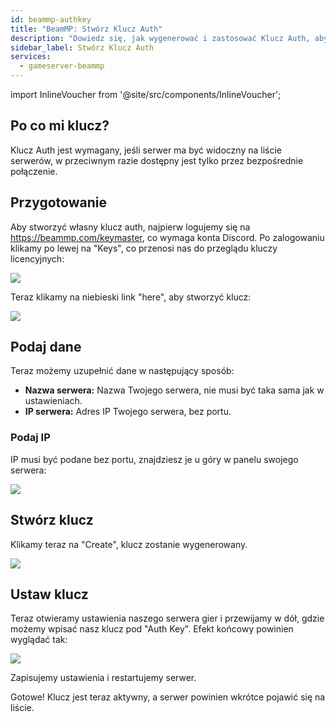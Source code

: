 ```yaml
---
id: beammp-authkey
title: "BeamMP: Stwórz Klucz Auth"
description: "Dowiedz się, jak wygenerować i zastosować Klucz Auth, aby Twój serwer był widoczny publicznie i skutecznie zarządzać dostępem → Sprawdź teraz"
sidebar_label: Stwórz Klucz Auth
services:
  - gameserver-beammp
---
```


import InlineVoucher from '@site/src/components/InlineVoucher';

## Po co mi klucz?

Klucz Auth jest wymagany, jeśli serwer ma być widoczny na liście serwerów, w przeciwnym razie dostępny jest tylko przez bezpośrednie połączenie.

<InlineVoucher />

## Przygotowanie
Aby stworzyć własny klucz auth, najpierw logujemy się na https://beammp.com/keymaster, co wymaga konta Discord.
Po zalogowaniu klikamy po lewej na "Keys", co przenosi nas do przeglądu kluczy licencyjnych:

![](https://screensaver01.zap-hosting.com/index.php/s/Zp72q2WR85pxJgq/preview)

Teraz klikamy na niebieski link "here", aby stworzyć klucz:

![](https://screensaver01.zap-hosting.com/index.php/s/ARqCQyEbF6BYnH4/preview)


## Podaj dane

Teraz możemy uzupełnić dane w następujący sposób:

- **Nazwa serwera:** Nazwa Twojego serwera, nie musi być taka sama jak w ustawieniach.
- **IP serwera:** Adres IP Twojego serwera, bez portu.


### Podaj IP

IP musi być podane bez portu, znajdziesz je u góry w panelu swojego serwera:

![](https://screensaver01.zap-hosting.com/index.php/s/8MJeXxm87EdLykg/preview)

## Stwórz klucz

Klikamy teraz na "Create", klucz zostanie wygenerowany.

![](https://screensaver01.zap-hosting.com/index.php/s/Ebyk5tPCHnppcWC/preview)

## Ustaw klucz

Teraz otwieramy ustawienia naszego serwera gier i przewijamy w dół, gdzie możemy wpisać nasz klucz pod "Auth Key". Efekt końcowy powinien wyglądać tak:

![](https://screensaver01.zap-hosting.com/index.php/s/5p7LdSDCJzrxKDy/preview)

Zapisujemy ustawienia i restartujemy serwer.

Gotowe! Klucz jest teraz aktywny, a serwer powinien wkrótce pojawić się na liście.

<InlineVoucher />